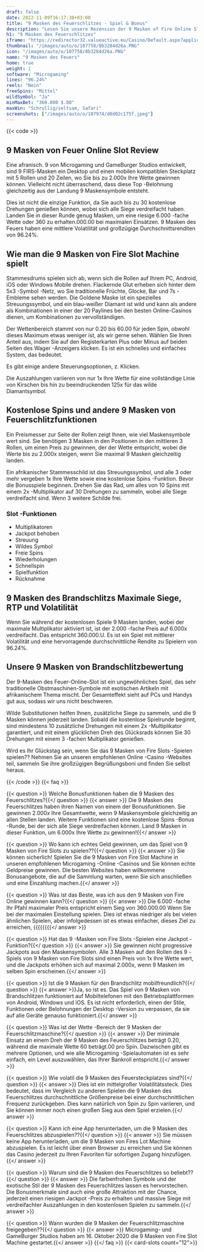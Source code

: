 ```yaml
---
draft: false
date: 2022-11-09T16:17:38+03:00
title: "9 Masken des Feuerschlitzes - Spiel & Bonus"
description: "Lesen Sie unsere Rezension der 9 Masken of Fire Online Slot und entdecken Sie das Gameplay und die Funktionen dieses Spiels. Wir sehen uns auch an, wo wir den besten Casino -Bonus finden können."
h1: "9 Masken des Feuerschlitzes"
iframe: "https://redirector32.valueactive.eu/Casino/Default.aspx?applicationid=4023&sext1=demo&sext2=demo&serverid=22619&ul=en&variant=UAT-demo&lobbyURL=http://www.microgaming.co.uk/games&gameid=9MasksOfFireDesktop"
thumbnail: "/images/auto/o/107758/8b3284d26a.PNG"
icon: "/images/auto/o/107758/8b3284d26a.PNG"
name: "9 Masken des Feuers"
home: true
weight: 1
software: "Microgaming"
lines: "96.24%"
reels: "Nein"
freeSpins: "Mittel"
wildSymbol: "Ja"
minMaxBet: "360.000 $.00"
maxWin: "Schrullig/seltsam, Safari"
screenshots: ["/images/auto/o/107974/d8d02c175f.jpeg"]
---
```


{{< code >}}<h2>9 Masken von Feuer Online Slot Review</h2><p>Eine afranisch. 9 von Microgaming und GameBurger Studios entwickelt, sind 9 FIRS-Masken ein Desktop und einen mobilen kompatiblen Steckplatz mit 5 Rollen und 20 Zeilen, wo Sie bis zu 2.000x Ihre Wette gewinnen können. Vielleicht nicht überraschend, dass diese Top -Belohnung gleichzeitig aus der Landung 9 Maskensymbole entsteht.</p><p>Dies ist nicht die einzige Funktion, da Sie auch bis zu 30 kostenlose Drehungen genießen können, wobei sich alle Siege verdreifacht haben. Landen Sie in dieser Runde genug Masken, um eine riesige 6.000 -fache Wette oder 360 zu erhalten.000.00 bei maximalen Einsätzen. 9 Masken des Feuers haben eine mittlere Volatilität und großzügige Durchschnittsrenditen von 96.24%.</p><h2>Wie man die 9 Masken von Fire Slot Machine spielt</h2><p>Stammesdrums spielen sich ab, wenn sich die Rollen auf Ihrem PC, Android, iOS oder Windows Mobile drehen. Flackernde Glut erheben sich hinter dem 5x3 -Symbol -Netz, wo Sie traditionelle Früchte, Glocke, Bar und 7s -Embleme sehen werden. Die Goldene Maske ist ein spezielles Streuungssymbol, und ein blau-weißer Diamant ist wild und kann als andere als Kombinationen in einer der 20 Paylines bei den besten Online-Casinos dienen, um Kombinationen zu vervollständigen.</p><p>Der Wettenbereich stammt von nur 0.20 bis 60.00 für jeden Spin, obwohl dieses Maximum etwas weniger ist, als wir gerne sehen. Wählen Sie Ihren Anteil aus, indem Sie auf den Registerkarten Plus oder Minus auf beiden Seiten des Wager -Anzeigers klicken. Es ist ein schnelles und einfaches System, das bedeutet.</p><p>Es gibt einige andere Steuerungsoptionen, z. Klicken.</p><p>Die Auszahlungen variieren von nur 1x Ihre Wette für eine vollständige Linie von Kirschen bis hin zu beeindruckenden 125x für das wilde Diamantsymbol.</p><h2>Kostenlose Spins und andere 9 Masken von Feuerschlitzfunktionen</h2><p>Ein Preismesser zur Seite der Rollen zeigt Ihnen, wie viel Maskensymbole wert sind. Sie benötigen 3 Masken in den Positionen in den mittleren 3 Rollen, um einen Preis zu gewinnen, der der Wette entspricht, wobei die Werte bis zu 2.000x steigen, wenn Sie maximal 9 Masken gleichzeitig landen.</p><p>Ein afrikanischer Stammesschild ist das Streuungssymbol, und alle 3 oder mehr vergeben 1x Ihre Wette sowie eine kostenlose Spins -Funktion. Bevor die Bonusspiele beginnen. Drehen Sie das Rad, um alles von 10 Spins mit einem 2x -Multiplikator auf 30 Drehungen zu sammeln, wobei alle Siege verdreifacht sind. Wenn 3 weitere Schilde frei.</p><h3>
Slot -Funktionen</h3><ul>
<li></span>
Multiplikatoren</li>
<li></span>
Jackpot behoben</li>
<li></span>
Streuung</li>
<li></span>
Wildes Symbol</li>
<li></span>
Freie Spins</li>
<li></span>
Wiederholungen</li>
<li></span>
Schnellspin</li>
<li></span>
Spielfunktion</li>
<li></span>
Rücknahme</li></ul><h2>9 Masken des Brandschlitzs Maximale Siege, RTP und Volatilität</h2><p>Wenn Sie während der kostenlosen Spiele 9 Masken landen, wobei der maximale Multiplikator aktiviert ist, ist der 2.000 -fache Preis auf 6.000x verdreifacht. Das entspricht 360.000.U. Es ist ein Spiel mit mittlerer Volatilität und eine hervorragende durchschnittliche Rendite zu Spielern von 96.24%.</p><h2>Unsere 9 Masken von Brandschlitzbewertung</h2><p>Der 9-Masken des Feuer-Online-Slot ist ein ungewöhnliches Spiel, das sehr traditionelle Obstmaschinen-Symbole mit exotischen Artikeln mit afrikanischem Thema mischt. Der Gesamteffekt sieht auf PCs und Handys gut aus, sodass wir uns nicht beschweren.</p><p>Wilde Substitutionen helfen Ihnen, zusätzliche Siege zu sammeln, und die 9 Masken können jederzeit landen. Sobald die kostenlose Spielrunde beginnt, sind mindestens 10 zusätzliche Drehungen mit einem 2x -Multiplikator garantiert, und mit einem glücklichen Dreh des Glücksrads können Sie 30 Drehungen mit einem 3 -fachen Multiplikator genießen.</p><p>Wird es Ihr Glückstag sein, wenn Sie das 9 Masken von Fire Slots -Spielen spielen?? Nehmen Sie an unseren empfohlenen Online -Casino -Websites teil, sammeln Sie ihre großzügigen Begrüßungsboni und finden Sie selbst heraus.</p>
{{< /code >}}
{{< faq >}}

{{< question >}} Welche Bonusfunktionen haben die 9 Masken des Feuerschlitzes?{{</ question >}}
{{< answer >}} Die 9 Masken des Feuerschlitzes haben ihren Namen von einem der Bonusfunktionen. Sie gewinnen 2.000x Ihre Gesamtwette, wenn 9 Maskensymbole gleichzeitig an allen Stellen landen. Weitere Funktionen sind eine kostenlose Spins -Bonus -Runde, bei der sich alle Siege verdreifachen können. Land 9 Masken in dieser Funktion, um 6.000x Ihre Wette zu gewinnen!{{</ answer >}}

{{< question >}} Wo kann ich echtes Geld gewinnen, um das Spiel von 9 Masken von Fire Slots zu spielen??{{</ question >}}
{{< answer >}} Sie können sicherlich! Spielen Sie die 9 Masken von Fire Slot Machine in unseren empfohlenen Microgaming -Online -Casinos und Sie können echte Geldpreise gewinnen. Die besten Websites haben willkommene Bonusangebote, die auf die Sammlung warten, wenn Sie sich anschließen und eine Einzahlung machen.{{</ answer >}}

{{< question >}} Was ist das Beste, was ich aus den 9 Masken von Fire Online gewinnen kann?{{</ question >}}
{{< answer >}} Die 6.000 -fache Ihr Pfahl maximaler Preis entspricht einem Sieg von 360.000.00 Wenn Sie bei der maximalen Einstellung spielen. Dies ist etwas niedriger als bei vielen ähnlichen Spielen, aber infolgedessen ist es etwas einfacher, dieses Ziel zu erreichen, {{{{{{{{</ answer >}}

{{< question >}} Hat das 9 -Masken von Fire Slots -Spielen eine Jackpot -Funktion?{{</ question >}}
{{< answer >}} Sie gewinnen nicht progressive Jackpots aus den Maskensymbolen. Alle 3 Masken auf den Rollen des 9 -Spiels von 9 Masken von Fire Slots sind einen Preis von 1x Ihre Wette wert, und die Jackpots erhöhen sich auf maximal 2.000x, wenn 9 Masken im selben Spin erscheinen.{{</ answer >}}

{{< question >}} Ist die 9 Masken für den Brandschlitz mobilfreundlich?{{</ question >}}
{{< answer >}}Ja, so ist es. Das Spiel von 9 Masken von Brandschlitzen funktioniert auf Mobiltelefonen mit den Betriebsplattformen von Android, Windows und iOS. Es ist nicht erforderlich, einen der Stile, Funktionen oder Belohnungen der Desktop -Version zu verpassen, da sie auf alle Geräte genauso funktioniert.{{</ answer >}}

{{< question >}} Was ist der Wette -Bereich der 9 Masken der Feuerschlitzmaschine?{{</ question >}}
{{< answer >}} Der minimale Einsatz an einem Dreh der 9 Masken des Feuerschlitzes beträgt 0.20, während die maximale Wette 60 beträgt.00 pro Spin. Dazwischen gibt es mehrere Optionen, und wie alle Microgaming -Spielautomaten ist es sehr einfach, ein Level auszuwählen, das Ihrer Bankroll entspricht.{{</ answer >}}

{{< question >}} Wie volatil die 9 Masken des Feuersteckplatzes sind?{{</ question >}}
{{< answer >}} Dies ist ein mittelgroßer Volatilitätssteck. Dies bedeutet, dass im Vergleich zu anderen Spielen die 9 Masken des Feuerschlitzes durchschnittliche Größenpreise bei einer durchschnittlichen Frequenz zurückgeben. Dies kann natürlich von Spin zu Spin variieren, und Sie können immer noch einen großen Sieg aus dem Spiel erzielen.{{</ answer >}}

{{< question >}} Kann ich eine App herunterladen, um die 9 Masken des Feuerschlitzes abzuspielen??{{</ question >}}
{{< answer >}} Sie müssen keine App herunterladen, um die 9 Masken von Fires Lot Machine abzuspielen. Es ist leicht über einen Browser zu erreichen und Sie können das Casino jederzeit zu Ihren Favoriten für sofortigen Zugang hinzufügen.{{</ answer >}}

{{< question >}} Warum sind die 9 Masken des Feuerschlitzes so beliebt??{{</ question >}}
{{< answer >}} Die farbenfrohen Symbole und der exotische Stil der 9 Masken des Feuerschlitzes lassen es hervorstechen. Die Bonusmerkmale sind auch eine große Attraktion mit der Chance, jederzeit einen riesigen Jackpot -Preis zu erhalten und massive Siege mit verdreifachter Auszahlungen in den kostenlosen Spielen zu sammeln.{{</ answer >}}

{{< question >}} Wann wurden die 9 Masken der Feuerschlitzmaschine freigegeben??{{</ question >}}
{{< answer >}} Microgaming- und GameBurger Studios haben am 16. Oktober 2020 die 9 Masken von Fire Slot Machine gestartet.{{</ answer >}}
{{</ faq >}}
{{< card-slots count="12">}}